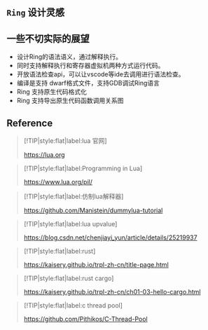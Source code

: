 ## ```Ring``` 设计灵感


## 一些不切实际的展望

- 设计Ring的语法语义，通过解释执行。
- 同时支持解释执行和寄存器虚拟机两种方式运行代码。
- 开放语法检查api，可以让vscode等ide去调用进行语法检查。
- 编译是支持 dwarf格式文件，支持GDB调试Ring语言
- Ring 支持原生代码格式化
- Ring 支持导出原生代码函数调用关系图


## Reference

> [!TIP|style:flat|label:lua 官网]
> 
> https://lua.org


> [!TIP|style:flat|label:Programming in Lua]
> 
> https://www.lua.org/pil/

> [!TIP|style:flat|label:仿制lua解释器]
> 
> https://github.com/Manistein/dummylua-tutorial


> [!TIP|style:flat|label:lua upvalue]
> 
> https://blog.csdn.net/chenjiayi_yun/article/details/25219937



> [!TIP|style:flat|label:rust]
> 
> https://kaisery.github.io/trpl-zh-cn/title-page.html


> [!TIP|style:flat|label:rust cargo]
> 
> https://kaisery.github.io/trpl-zh-cn/ch01-03-hello-cargo.html


> [!TIP|style:flat|label:c thread pool]
> 
> https://github.com/Pithikos/C-Thread-Pool
